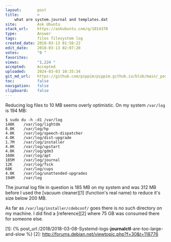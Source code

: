 ```yaml
---
layout:       post
title:        >
    what are system.journal and templates.dat
site:         Ask Ubuntu
stack_url:    https://askubuntu.com/q/1014370
type:         Answer
tags:         files filesystem log
created_date: 2018-03-13 01:58:22
edit_date:    2018-03-13 02:07:20
votes:        "0 "
favorites:    
views:        "1,224 "
accepted:     Accepted
uploaded:     2024-03-03 10:35:34
git_md_url:   https://github.com/pippim/pippim.github.io/blob/main/_posts/2018/2018-03-13-what-are-system.journal-and-templates.dat.md
toc:          false
navigation:   false
clipboard:    false
---
```


Reducing log files to 10 MB seems overly optimistic. On my system `/var/log` is 194 MB:

``` 
$ sudo du -h -d1 /var/log
148K	/var/log/lightdm
8.0K	/var/log/hp
4.0K	/var/log/speech-dispatcher
4.0K	/var/log/dist-upgrade
1.7M	/var/log/installer
4.0K	/var/log/upstart
4.0K	/var/log/gdm3
160K	/var/log/apt
185M	/var/log/journal
12K     /var/log/fsck
68K     /var/log/cups
4.0K	/var/log/unattended-upgrades
194M	/var/log
```

The journal log file in question is 185 MB on my system and was 312 MB before I used the [vacuum cleaner][1] (function's real name) to reduce it's size below 200 MB.

As far as `/var/log/installer/cdebconf/` goes there is no such directory on my machine. I did find a [reference][2] where 75 GB was consumed there for someone else.


  [1]: {% post_url /2018/2018-03-08-Systemd-logs-__journalctl__-are-too-large-and-slow %}
  [2]: http://forums.debian.net/viewtopic.php?f=30&t=118776
